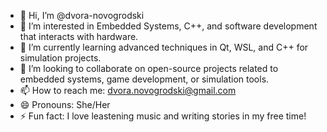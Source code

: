 - 👋 Hi, I’m @dvora-novogrodski
- 👀 I’m interested in Embedded Systems, C++, and software development that interacts with hardware.
- 🌱 I’m currently learning advanced techniques in Qt, WSL, and C++ for simulation projects.
- 💞️ I’m looking to collaborate on open-source projects related to embedded systems, game development, or simulation tools.
- 📫 How to reach me: dvora.novogrodski@gmail.com
- 😄 Pronouns: She/Her
- ⚡ Fun fact: I love leastening music and writing stories in my free time!
